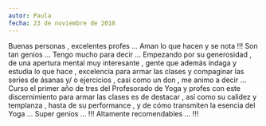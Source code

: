 ```yaml
---
autor: Paula
fecha: 23 de noviembre de 2018
---
```

Buenas personas , excelentes profes ... Aman lo que hacen y se nota !!! Son tan genios ...
Tengo mucho para decir ... Empezando por su generosidad , de una apertura mental muy
interesante , gente que además indaga y estudia lo que hace , excelencia para armar las clases
y compaginar las series de ásanas y/ o ejercicios , casi como un don , me animo a decir ... Curso
el primer año de tres del Profesorado de Yoga y profes con este discernimiento para armar las
clases es de destacar , así como su calidez y templanza , hasta de su performance , y de cómo
transmiten la esencia del Yoga ... Super genios ... !!! Altamente recomendables ... !!!